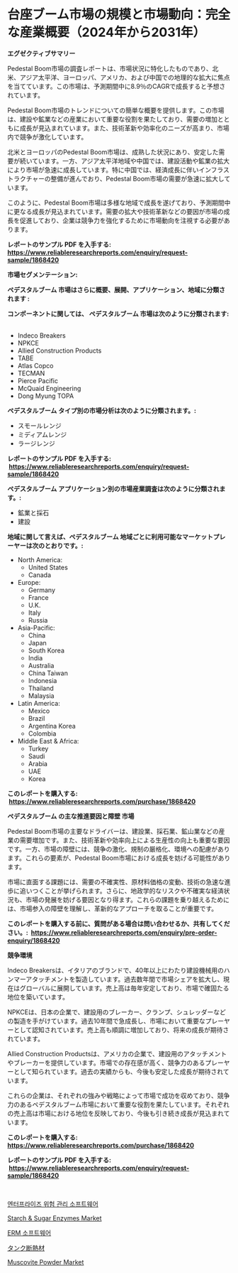 <p><h1>台座ブーム市場の規模と市場動向：完全な産業概要（2024年から2031年）</h1></p><p><strong>エグゼクティブサマリー</strong></p>
<p><p>Pedestal Boom市場の調査レポートは、市場状況に特化したものであり、北米、アジア太平洋、ヨーロッパ、アメリカ、および中国での地理的な拡大に焦点を当てています。この市場は、予測期間中に8.9％のCAGRで成長すると予想されています。</p><p>Pedestal Boom市場のトレンドについての簡単な概要を提供します。この市場は、建設や鉱業などの産業において重要な役割を果たしており、需要の増加とともに成長が見込まれています。また、技術革新や効率化のニーズが高まり、市場内で競争が激化しています。</p><p>北米とヨーロッパのPedestal Boom市場は、成熟した状況にあり、安定した需要が続いています。一方、アジア太平洋地域や中国では、建設活動や鉱業の拡大により市場が急速に成長しています。特に中国では、経済成長に伴いインフラストラクチャーの整備が進んでおり、Pedestal Boom市場の需要が急速に拡大しています。</p><p>このように、Pedestal Boom市場は多様な地域で成長を遂げており、予測期間中に更なる成長が見込まれています。需要の拡大や技術革新などの要因が市場の成長を促進しており、企業は競争力を強化するために市場動向を注視する必要があります。</p></p>
<p><strong>レポートのサンプル PDF を入手する: <a href="https://www.reliableresearchreports.com/enquiry/request-sample/1868420">https://www.reliableresearchreports.com/enquiry/request-sample/1868420</a></strong></p>
<p><strong>市場セグメンテーション:</strong></p>
<p><strong> ペデスタルブーム 市場はさらに概要、展開、アプリケーション、地域に分類されます :</strong></p>
<p><strong>コンポーネントに関しては、 ペデスタルブーム 市場は次のように分類されます: &nbsp;</strong></p>
<p><ul><li>Indeco Breakers</li><li>NPKCE</li><li>Allied Construction Products</li><li>TABE</li><li>Atlas Copco</li><li>TECMAN</li><li>Pierce Pacific</li><li>McQuaid Engineering</li><li>Dong Myung TOPA</li></ul></p>
<p><strong> ペデスタルブーム タイプ別の市場分析は次のように分類されます。:</strong></p>
<p><ul><li>スモールレンジ</li><li>ミディアムレンジ</li><li>ラージレンジ</li></ul></p>
<p><strong>レポートのサンプル PDF を入手する: &nbsp;<a href="https://www.reliableresearchreports.com/enquiry/request-sample/1868420">https://www.reliableresearchreports.com/enquiry/request-sample/1868420</a></strong></p>
<p><strong> ペデスタルブーム アプリケーション別の市場産業調査は次のように分類されます。:</strong></p>
<p><ul><li>鉱業と採石</li><li>建設</li></ul></p>
<p><strong>地域に関して言えば、ペデスタルブーム 地域ごとに利用可能なマーケットプレーヤーは次のとおりです。:</strong></p>
<p><ul>
    <li>
        North America:
        <ul>
            <li>United States</li>
            <li>Canada</li>
        </ul>
    </li>
    <li>
        Europe:
        <ul>
            <li>Germany</li>
            <li>France</li>
            <li>U.K.</li>
            <li>Italy</li>
            <li>Russia</li>
        </ul>
    </li>
    <li>
        Asia-Pacific:
        <ul>
            <li>China</li>
            <li>Japan</li>
            <li>South Korea</li>
            <li>India</li>
            <li>Australia</li>
            <li>China Taiwan</li>
            <li>Indonesia</li>
            <li>Thailand</li>
            <li>Malaysia</li>
        </ul>
    </li>
    <li>
        Latin America:
        <ul>
            <li>Mexico</li>
            <li>Brazil</li>
            <li>Argentina Korea</li>
            <li>Colombia</li>
        </ul>
    </li>
    <li>
        Middle East & Africa:
        <ul>
            <li>Turkey</li>
            <li>Saudi</li>
            <li>Arabia</li>
            <li>UAE</li>
            <li>Korea</li>
        </ul>
    </li>
    </ul></p>
<p><strong>このレポートを購入する: &nbsp;<a href="https://www.reliableresearchreports.com/purchase/1868420">https://www.reliableresearchreports.com/purchase/1868420</a></strong></p>
<p><strong>ペデスタルブーム の主な推進要因と障壁 市場</strong></p>
<p><p>Pedestal Boom市場の主要なドライバーは、建設業、採石業、鉱山業などの産業の需要増加です。また、技術革新や効率向上による生産性の向上も重要な要因です。一方、市場の障壁には、競争の激化、規制の厳格化、環境への配慮があります。これらの要素が、Pedestal Boom市場における成長を妨げる可能性があります。</p><p>市場に直面する課題には、需要の不確実性、原材料価格の変動、技術の急速な進歩に追いつくことが挙げられます。さらに、地政学的なリスクや不確実な経済状況も、市場の発展を妨げる要因となり得ます。これらの課題を乗り越えるためには、市場参入の障壁を理解し、革新的なアプローチを取ることが重要です。</p></p>
<p><strong>このレポートを購入する前に、質問がある場合は問い合わせるか、共有してください。:&nbsp; <a href="https://www.reliableresearchreports.com/enquiry/pre-order-enquiry/1868420">https://www.reliableresearchreports.com/enquiry/pre-order-enquiry/1868420</a></strong></p>
<p><strong>競争環境</strong></p>
<p><p>Indeco Breakersは、イタリアのブランドで、40年以上にわたり建設機械用のハンマーアタッチメントを製造しています。過去数年間で市場シェアを拡大し、現在はグローバルに展開しています。売上高は毎年安定しており、市場で確固たる地位を築いています。</p><p>NPKCEは、日本の企業で、建設用のブレーカー、クランプ、シュレッダーなどの製造を手がけています。過去10年間で急成長し、市場において重要なプレーヤーとして認知されています。売上高も順調に増加しており、将来の成長が期待されています。</p><p>Allied Construction Productsは、アメリカの企業で、建設用のアタッチメントやブレーカーを提供しています。市場での存在感が高く、競争力のあるプレーヤーとして知られています。過去の実績からも、今後も安定した成長が期待されています。</p><p>これらの企業は、それぞれの強みや戦略によって市場で成功を収めており、競争力のあるペデスタルブーム市場において重要な役割を果たしています。それぞれの売上高は市場における地位を反映しており、今後も引き続き成長が見込まれています。</p></p>
<p><strong>このレポートを購入する: &nbsp; <a href="https://www.reliableresearchreports.com/purchase/1868420">https://www.reliableresearchreports.com/purchase/1868420</a></strong></p>
<p><strong>レポートのサンプル PDF を入手する: &nbsp;<a href="https://www.reliableresearchreports.com/enquiry/request-sample/1868420">https://www.reliableresearchreports.com/enquiry/request-sample/1868420</a></strong><strong></strong></p>
<p>&nbsp;</p>
<p><p><a href="https://github.com/oajzkywllm460/Market-Research-Report-List-1/blob/main/50638091492.md">엔터프라이즈 위험 관리 소프트웨어</a></p><p><a href="https://view.publitas.com/reportprime-1/starch-sugar-enzymes-market-research-report-the-key-to-successful-business-strategy-forecasted-for-period-from-2024-2031/">Starch & Sugar Enzymes Market</a></p><p><a href="https://github.com/vsr06p4p49/Market-Research-Report-List-1/blob/main/90904821493.md">ERM 소프트웨어</a></p><p><a href="https://github.com/cbigkbh02719/Market-Research-Report-List-1/blob/main/60220721831.md">タンク断熱材</a></p><p><a href="https://issuu.com/reportprime-2/docs/muscovite-powder-market-size-2030.pptx">Muscovite Powder Market</a></p></p>
